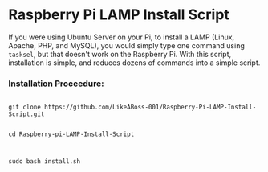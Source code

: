 <h1>Raspberry Pi LAMP Install Script</h1>
<p>If you were using Ubuntu Server on your Pi, to install a LAMP (Linux, Apache, PHP, and MySQL), you would simply type one command using <code>tasksel</code>, but that doesn't work on the Raspberry Pi.  With this script, installation is simple, and reduces dozens of commands into a simple script.</p>

<h3>Installation Proceedure:</h3>
<code>
git clone https://github.com/LikeABoss-001/Raspberry-Pi-LAMP-Install-Script.git

cd Raspberry-pi-LAMP-Install-Script

sudo bash install.sh
</code>

